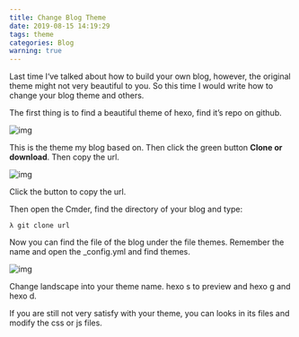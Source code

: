 ```yaml
---
title: Change Blog Theme
date: 2019-08-15 14:19:29
tags: theme
categories: Blog
warning: true
---
```


Last time I‘ve talked about how to build your own blog, however, the original theme might not very beautiful to you. So this time I would write how to change your blog theme and others.

<!--more-->

The first thing is to find a beautiful theme of hexo, find it’s repo on github.

![img](https://s2.ax1x.com/2019/08/15/mVr7yF.png)

This is the theme my blog based on. Then click the green button **Clone or download**. Then copy the url.

![img](https://s2.ax1x.com/2019/08/15/mV6Sqe.png)

Click the button to copy the url.

Then open the Cmder, find the directory of your blog and type:

```
λ git clone url
```

Now you can find the file of the blog under the file themes. Remember the name and open the _config.yml and find themes.

![img](https://s2.ax1x.com/2019/08/15/mVcvHe.png)

Change landscape into your theme name. hexo s to preview and hexo g and hexo d.

If you are still not very satisfy with your theme, you can looks in its files and modify the css or js files.